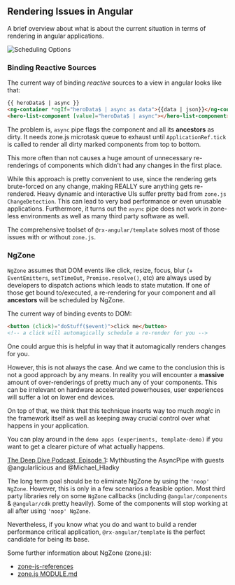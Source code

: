 ## Rendering Issues in Angular

A brief overview about what is about the current situation in terms of rendering in angular applications.

![Scheduling Options](https://raw.githubusercontent.com/rx-angular/rx-angular/master/libs/template/docs/images/scheduling-options.png)

### Binding Reactive Sources

The current way of binding _reactive_ sources to a view in angular looks like that:

```html
{{ heroData$ | async }}
<ng-container *ngIf="heroData$ | async as data">{{data | json}}</ng-container>
<hero-list-component [value]="heroData$ | async"></hero-list-component>
```

The problem is, `async` pipe flags the component and all its **ancestors** as dirty.
It needs zone.js microtask queue to exhaust until `ApplicationRef.tick` is called to render all dirty marked
components from top to bottom.

This more often than not causes a huge amount of unnecessary re-renderings of components which didn't
had any changes in the first place.

While this approach is pretty convenient to use,
since the rendering gets brute-forced on any change, making REALLY sure anything gets re-rendered.
Heavy dynamic and interactive UIs suffer pretty bad from `zone.js ChangeDetection`.
This can lead to very bad performance or even unusable applications.
Furthermore, it turns out the `async` pipe does not work in zone-less environments as well as many third party
software as well.

The comprehensive toolset of `@rx-angular/template` solves most of those issues with or without `zone.js`.

### NgZone

`NgZone` assumes that DOM events like click, resize, focus, blur (+ `EventEmitters`, `setTimeOut`, `Promise.resolve()`, etc)
are always used by developers to dispatch actions which leads to state mutation. If one of those
get bound to/executed, a re-rendering for your component and all **ancestors** will be scheduled by NgZone.

The current way of binding events to DOM:

```html
<button (click)="doStuff($event)">click me</button>
<!-- a click will automagically schedule a re-render for you -->
```

One could argue this is helpful in way that it automagically renders changes for you.

However, this is not always the case. And we came to the conclusion this is not a good approach by any means.
In reality you will encounter a **massive** amount of over-renderings of pretty much any of your components.
This can be irrelevant on hardware accelerated powerhouses, user experiences will suffer a lot on lower end devices.

On top of that, we think that this technique inserts way too much _magic_ in the framework itself as well as keeping away
crucial control over what happens in your application.

You can play around in the `demo apps (experiments, template-demo)` if you want
to get a clearer picture of what actually happens.

[The Deep Dive Podcast, Episode 1](https://twitter.com/TheDeepDiveDev/status/1272668862736150530?s=20):
Mythbusting the AsyncPipe with guests @angularlicious and @Michael_Hladky

The long term goal should be to eliminate NgZone by using the `'noop' NgZone`. However, this is only in a few scenarios
a feasible option. Most third party libraries
rely on some `NgZone` callbacks (including `@angular/components` & `@angular/cdk` pretty heavily). Some of the components will
stop working at all after using `'noop' NgZone`.

Nevertheless, if you know what you do and want to build a render performance critical application, `@rx-angular/template`
is the perfect candidate for being its base.

Some further information about NgZone (zone.js):

- [zone-js-references](https://gist.github.com/rx-angular/090684defbe926f398e8d3d4b0b1f0e1)
- [zone.js MODULE.md](https://github.com/angular/zone.js/blob/master/MODULE.md)
